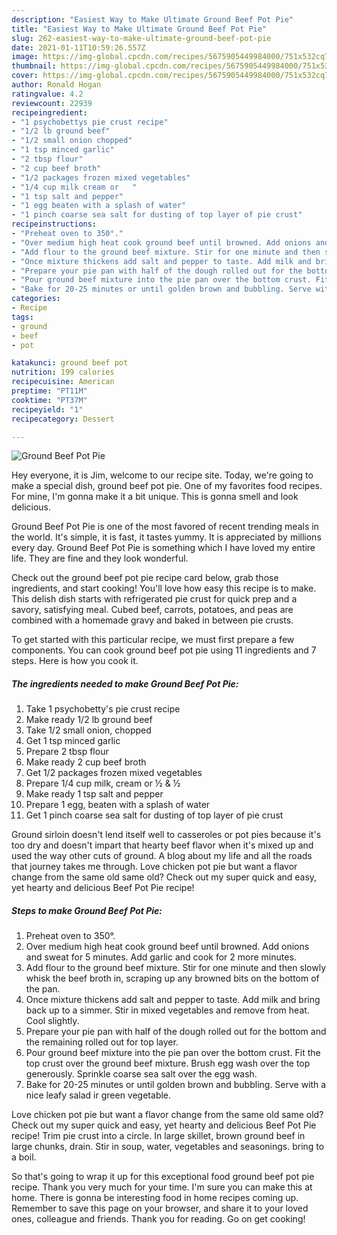 ```yaml
---
description: "Easiest Way to Make Ultimate Ground Beef Pot Pie"
title: "Easiest Way to Make Ultimate Ground Beef Pot Pie"
slug: 262-easiest-way-to-make-ultimate-ground-beef-pot-pie
date: 2021-01-11T10:59:26.557Z
image: https://img-global.cpcdn.com/recipes/5675905449984000/751x532cq70/ground-beef-pot-pie-recipe-main-photo.jpg
thumbnail: https://img-global.cpcdn.com/recipes/5675905449984000/751x532cq70/ground-beef-pot-pie-recipe-main-photo.jpg
cover: https://img-global.cpcdn.com/recipes/5675905449984000/751x532cq70/ground-beef-pot-pie-recipe-main-photo.jpg
author: Ronald Hogan
ratingvalue: 4.2
reviewcount: 22939
recipeingredient:
- "1 psychobettys pie crust recipe"
- "1/2 lb ground beef"
- "1/2 small onion chopped"
- "1 tsp minced garlic"
- "2 tbsp flour"
- "2 cup beef broth"
- "1/2 packages frozen mixed vegetables"
- "1/4 cup milk cream or   "
- "1 tsp salt and pepper"
- "1 egg beaten with a splash of water"
- "1 pinch coarse sea salt for dusting of top layer of pie crust"
recipeinstructions:
- "Preheat oven to 350°."
- "Over medium high heat cook ground beef until browned. Add onions and sweat for 5 minutes. Add garlic and cook for 2 more minutes."
- "Add flour to the ground beef mixture. Stir for one minute and then slowly whisk the beef broth in, scraping up any browned bits on the bottom of the pan."
- "Once mixture thickens add salt and pepper to taste. Add milk and bring back up to a simmer. Stir in mixed vegetables and remove from heat. Cool slightly."
- "Prepare your pie pan with half of the dough rolled out for the bottom and the remaining rolled out for top layer."
- "Pour ground beef mixture into the pie pan over the bottom crust. Fit the top crust over the ground beef mixture. Brush egg wash over the top generously. Sprinkle coarse sea salt over the egg wash."
- "Bake for 20-25 minutes or until golden brown and bubbling. Serve with a nice leafy salad ir green vegetable."
categories:
- Recipe
tags:
- ground
- beef
- pot

katakunci: ground beef pot 
nutrition: 199 calories
recipecuisine: American
preptime: "PT11M"
cooktime: "PT37M"
recipeyield: "1"
recipecategory: Dessert

---
```



![Ground Beef Pot Pie](https://img-global.cpcdn.com/recipes/5675905449984000/751x532cq70/ground-beef-pot-pie-recipe-main-photo.jpg)

Hey everyone, it is Jim, welcome to our recipe site. Today, we're going to make a special dish, ground beef pot pie. One of my favorites food recipes. For mine, I'm gonna make it a bit unique. This is gonna smell and look delicious.

Ground Beef Pot Pie is one of the most favored of recent trending meals in the world. It's simple, it is fast, it tastes yummy. It is appreciated by millions every day. Ground Beef Pot Pie is something which I have loved my entire life. They are fine and they look wonderful.

Check out the ground beef pot pie recipe card below, grab those ingredients, and start cooking! You&#39;ll love how easy this recipe is to make. This delish dish starts with refrigerated pie crust for quick prep and a savory, satisfying meal. Cubed beef, carrots, potatoes, and peas are combined with a homemade gravy and baked in between pie crusts.


To get started with this particular recipe, we must first prepare a few components. You can cook ground beef pot pie using 11 ingredients and 7 steps. Here is how you cook it.

<!--inarticleads1-->

##### The ingredients needed to make Ground Beef Pot Pie:

1. Take 1 psychobetty&#39;s pie crust recipe
1. Make ready 1/2 lb ground beef
1. Take 1/2 small onion, chopped
1. Get 1 tsp minced garlic
1. Prepare 2 tbsp flour
1. Make ready 2 cup beef broth
1. Get 1/2 packages frozen mixed vegetables
1. Prepare 1/4 cup milk, cream or ½ &amp; ½
1. Make ready 1 tsp salt and pepper
1. Prepare 1 egg, beaten with a splash of water
1. Get 1 pinch coarse sea salt for dusting of top layer of pie crust


Ground sirloin doesn&#39;t lend itself well to casseroles or pot pies because it&#39;s too dry and doesn&#39;t impart that hearty beef flavor when it&#39;s mixed up and used the way other cuts of ground. A blog about my life and all the roads that journey takes me through. Love chicken pot pie but want a flavor change from the same old same old? Check out my super quick and easy, yet hearty and delicious Beef Pot Pie recipe! 

<!--inarticleads2-->

##### Steps to make Ground Beef Pot Pie:

1. Preheat oven to 350°.
1. Over medium high heat cook ground beef until browned. Add onions and sweat for 5 minutes. Add garlic and cook for 2 more minutes.
1. Add flour to the ground beef mixture. Stir for one minute and then slowly whisk the beef broth in, scraping up any browned bits on the bottom of the pan.
1. Once mixture thickens add salt and pepper to taste. Add milk and bring back up to a simmer. Stir in mixed vegetables and remove from heat. Cool slightly.
1. Prepare your pie pan with half of the dough rolled out for the bottom and the remaining rolled out for top layer.
1. Pour ground beef mixture into the pie pan over the bottom crust. Fit the top crust over the ground beef mixture. Brush egg wash over the top generously. Sprinkle coarse sea salt over the egg wash.
1. Bake for 20-25 minutes or until golden brown and bubbling. Serve with a nice leafy salad ir green vegetable.


Love chicken pot pie but want a flavor change from the same old same old? Check out my super quick and easy, yet hearty and delicious Beef Pot Pie recipe! Trim pie crust into a circle. In large skillet, brown ground beef in large chunks, drain. Stir in soup, water, vegetables and seasonings. bring to a boil. 

So that's going to wrap it up for this exceptional food ground beef pot pie recipe. Thank you very much for your time. I'm sure you can make this at home. There is gonna be interesting food in home recipes coming up. Remember to save this page on your browser, and share it to your loved ones, colleague and friends. Thank you for reading. Go on get cooking!
